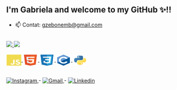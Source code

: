 ## I'm Gabriela and welcome to my GitHub ✨!!
- 📫 Contat: gzebonemb@gmail.com

##

<div>
  <a href="https://github.com/gzerbone">
  <img height="150em" src="https://github-readme-stats.vercel.app/api?username=gzerbone&show_icons=true&theme=gotham&include_all_commits=true&count_private=true&bg_color=0,14002f,3a0777,14002f&title_color=ffffff&text_color=ffffff&icon_color=ffffff"/>
    
  <img height="150em"  src="https://github-readme-stats.vercel.app/api/top-langs/?username=gzerbone&layout=compact&langs_count=7&theme=gotham&bg_color=5,14002f,3a0777,14002f&title_color=ffffff&text_color=ffffff&icon_color=ffffff"/>
</div>
  
 <div style="display: inline_block"><br>
  <img align="center" alt="gabi-Js" height="30" width="40" src="https://raw.githubusercontent.com/devicons/devicon/master/icons/javascript/javascript-plain.svg">
  <img align="center" alt="gabi-HTML" height="30" width="40" src="https://raw.githubusercontent.com/devicons/devicon/master/icons/html5/html5-original.svg">
  <img align="center" alt="gabi-CSS" height="30" width="40" src="https://raw.githubusercontent.com/devicons/devicon/master/icons/css3/css3-original.svg">
  <img align="center" alt="gabi-HTML" height="30" width="40" src="https://raw.githubusercontent.com/devicons/devicon/master/icons/c/c-original.svg">
  <img align="center" alt="gabi-HTML" height="30" width="40" src="https://raw.githubusercontent.com/devicons/devicon/master/icons/python/python-original.svg">

</div>
  
  ##
  
  <div style="display: inline_block">
   
   <a href="https://instagram.com/gzerbone_" target="_blank">
    <img height="22em" align="center" alt="Instagram" src="https://iconsplace.com/wp-content/uploads/_icons/c7b0e5/256/png/instagram-icon-256.png" target="_blank">
   </a>
    -
   <a href = "mailto:gzerbonemb@gmail.com" target="_blank">
    <img height="22em" align="center" alt="Gmail" src="https://iconsplace.com/wp-content/uploads/_icons/c7b0e5/256/png/gmail-login-icon-256.png" target="_blank">
   </a>
  -
   <a href="https://www.linkedin.com/in/gabriela-zerbone-17651962/" target="_blank">
    <img height="22em" align="center" alt="Linkedin" src="https://iconsplace.com/wp-content/uploads/_icons/c7b0e5/256/png/linkedin-icon-256.png" target="_blank">
   </a> 
 
  </div>
